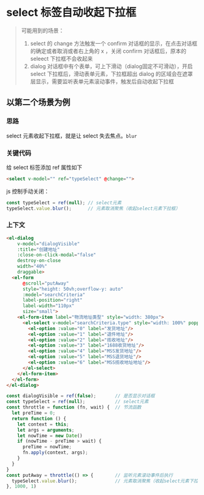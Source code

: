 # select 标签自动收起下拉框

> 可能用到的场景：
>
> 1.  select 的 change 方法触发一个 confirm 对话框的显示，在点击对话框的确定或者取消或者右上角的 x ，关闭 confirm 对话框后，原本的 seleect 下拉框不会收起来
> 2. dialog 对话框中有个表单，可上下滑动（dialog固定不可滑动），开启 select 下拉框后，滑动表单元素，下拉框超出 dialog 的区域会在遮罩层显示，需要监听表单元素滚动事件，触发后自动收起下拉框

## 以第二个场景为例

### 思路

select 元素收起下拉框，就是让 select 失去焦点。`blur`

### 关键代码

给 select 标签添加 ref 属性如下

```html
<select v-model="" ref="typeSelect" @change="">
```

js 控制手动关闭：

```js
const typeSelect = ref(null); // select元素
typeSelect.value.blur();      // 元素取消聚焦（收起select元素下拉框）
```

### 上下文

```html
<el-dialog
    v-model="dialogVisible"
    :title="创建地址"
    :close-on-click-modal="false"
    destroy-on-close
    width="40%"
    draggable>
  <el-form
      @scroll="putAway"
      style="height: 50vh;overflow-y: auto"
      :model="searchCriteria"
      label-position="right"
      label-width="110px"
      size="small">
    <el-form-item label="物流地址类型" style="width: 380px">
      <el-select v-model="searchCriteria.type" style="width: 100%" popper-class="select_popper" ref="typeSelect">
        <el-option :value="0" label="发货地址"/>
        <el-option :value="1" label="退件地址"/>
        <el-option :value="2" label="揽收地址"/>
        <el-option :value="3" label="1688收货地址"/>
        <el-option :value="4" label="MSS发货地址"/>
        <el-option :value="5" label="MSS退货地址"/>
        <el-option :value="6" label="MSS揽收地址地址"/>
      </el-select>
    </el-form-item>
  </el-form>
</el-dialog>
```



```js
const dialogVisible = ref(false);       // 是否显示对话框
const typeSelect = ref(null);           // select元素
const throttle = function (fn, wait) {  // 节流函数
  let preTime = 0;
  return function () {
    let context = this;
    let args = arguments;
    let nowTime = new Date()
    if (nowTime - preTime > wait) {
      preTime = nowTime;
      fn.apply(context, args);
    }
  }
}
const putAway = throttle(() => {        // 监听元素滚动事件后执行
  typeSelect.value.blur();              // 元素取消聚焦（收起select元素下拉框）
}, 1000, 1)
```